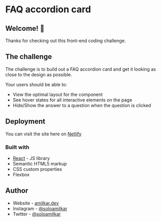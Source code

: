# FAQ accordion card

## Welcome! 👋

Thanks for checking out this front-end coding challenge.

## The challenge

The challenge is to build out a FAQ accordion card and get it looking as close to the design as possible.

Your users should be able to:

- View the optimal layout for the component
- See hover states for all interactive elements on the page
- Hide/Show the answer to a question when the question is clicked

## Deployment

You can visit the site here on [Netlify](https://accordion-by-amilkar.netlify.app)

### Built with

- [React](https://reactjs.org/) - JS library
- Semantic HTML5 markup
- CSS custom properties
- Flexbox

## Author

- Website - [amilkar.dev](https://amilkar.dev)
- Instagram - [@soloamilkar](https://www.instagram.com/soloamilkar)
- Twitter - [@soloamilkar](https://www.twitter.com/soloamilkar)
